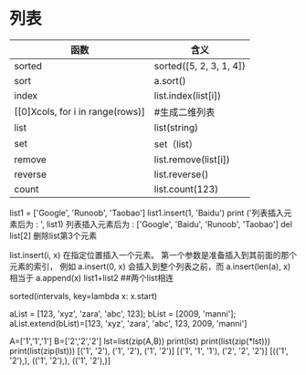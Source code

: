 列表
====

函数|含义
----|----
sorted|sorted([5, 2, 3, 1, 4])|#所有可迭代对象都可以，一个新的list：>>[1, 2, 3, 4, 5]
sort|a.sort()  |#只能用在list上  原list被修改
index|list.index(list[i])|#某元素下标
|[[0]Xcols, for i in range(rows)]| #生成二维列表
list|list(string) |将string转为list
set|set（list）|将list去除重复项 返回新的集合对象{} 需list()
remove|list.remove(list[i])|删除list中list[i]
reverse|list.reverse() |将list翻转
count|list.count(123) |计算某个元素出现的次数

list1 = ['Google', 'Runoob', 'Taobao']
list1.insert(1, 'Baidu')
print ('列表插入元素后为 : ', list1)
列表插入元素后为 :  ['Google', 'Baidu', 'Runoob', 'Taobao']
del list[2] 删除list第3个元素

list.insert(i, x)	在指定位置插入一个元素。
第一个参数是准备插入到其前面的那个元素的索引，
例如 a.insert(0, x) 会插入到整个列表之前，而 a.insert(len(a), x) 相当于 a.append(x)
list1+list2  ##两个list相连

sorted(intervals, key=lambda x: x.start)

aList = [123, 'xyz', 'zara', 'abc', 123];
bList = [2009, 'manni'];
aList.extend(bList)=[123, 'xyz', 'zara', 'abc', 123, 2009, 'manni']

A=['1','1','1']
B=['2','2','2']
lst=list(zip(A,B))
print(lst)
print(list(zip(*lst)))
print(list(zip(lst)))
[('1', '2'), ('1', '2'), ('1', '2')]
[('1', '1', '1'), ('2', '2', '2')]
[(('1', '2'),), (('1', '2'),), (('1', '2'),)]
